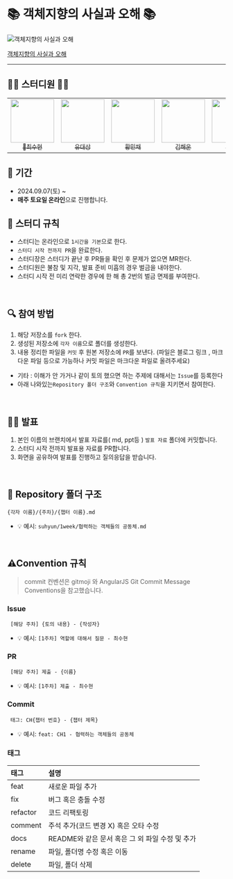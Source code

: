 # 📚 객체지향의 사실과 오해 📚

![객체지향의 사실과 오해](https://contents.kyobobook.co.kr/sih/fit-in/458x0/pdt/9788998139766.jpg)

[객체지향의 사실과 오해](https://product.kyobobook.co.kr/detail/S000001628109)

---

## 👨‍🏫 스터디원 👩‍🏫
<table>
  <tr>
    <td align="center">
      <a href="https://github.com/saysuhyun">
        <img src="https://avatars.githubusercontent.com/u/172836819?v=4" width="100px;" alt=""/>
        <br />
        <sub>🌟최수현</sub>
      </a>
    </td>
    <td align="center">
      <a href="https://github.com/eotkd4791">
        <img src="https://avatars.githubusercontent.com/u/46208349?v=4" width="100px;" alt=""/>
        <br />
        <sub>유대상</sub>
      </a>
    </td>
    <td align="center">
      <a href="https://github.com/Hminchae">
        <img src="https://avatars.githubusercontent.com/u/103357078?v=4" width="100px;" alt=""/>
        <br />
        <sub>황민채</sub>
      </a>
    </td>
    <td align="center">
      <a href="https://github.com/hyewoon">
        <img src="https://avatars.githubusercontent.com/u/113662682?v=4" width="100px;" alt=""/>
        <br />
        <sub>김해운</sub>
      </a>
    </td>
    <td align="center">
      <a href="https://github.com/Farmer-Kim">
        <img src="https://avatars.githubusercontent.com/u/85499788?v=4" width="100px;" alt=""/>
        <br />
        <sub>김대군</sub>
      </a>
    </td>
  </tr>
</table>

## 📆 기간
- 2024.09.07(토) ~ 
- **매주 토요일 온라인**으로 진행합니다.

## 📌 스터디 규칙
- 스터디는 온라인으로 `1시간을 기본`으로 한다. 
- `스터디 시작 전까지 PR`을 완료한다.
- 스터디장은 스터디가 끝난 후 PR들을 확인 후 문제가 없으면 MR한다.
- 스터디원은 불참 및 지각, 발표 준비 미흡의 경우 벌금을 내야한다. 
- 스터디 시작 전 미리 연락한 경우에 한 해 총 2번의 벌금 면제를 부여한다. 
<br/>

## 🔍 참여 방법
1. 해당 저장소를 `fork` 한다.
2. 생성된 저장소에 `각자 이름`으로 폴더를 생성한다.
3. 내용 정리한 파일을 `커밋` 후 원본 저장소에 `PR`를 보낸다. (파일은 블로그 링크 , 마크다운 파일 등으로 가능하나 커밋 파일은 마크다운 파일로 올려주세요)

- 기타 : 이해가 안 가거나 같이 토의 했으면 하는 주제에 대해서는 `Issue`를 등록한다
- 아래 나와있는`Repository 폴더 구조`와 `Convention 규칙`을 지키면서 참여한다.
<br/>

## 🙋🏻 발표
1. 본인 이름의 브랜치에서 발표 자료를( md, ppt등 ) `발표 자료` 폴더에 커밋합니다.
2. 스터디 시작 전까지 발표용 자료를 PR합니다.
3. 화면을 공유하여 발표를 진행하고 질의응답을 받습니다. 
<br/>

## 📁 Repository 폴더 구조
```
{각자 이름}/{주차}/{챕터 이름}.md
```

- 💡 예시: `suhyun/1week/협력하는 객체들의 공동체.md`

<br/>

##  ⚠Convention 규칙
> commit 컨벤션은 gitmoji 와 AngularJS Git Commit Message Conventions을 참고했습니다.

### **Issue**
```
 [해당 주차] {토의 내용} - {작성자}  
```  
- 💡 예시: `[1주차] 역할에 대해서 질문 - 최수현` 

### **PR** 
```
 [해당 주차] 제출 - {이름}  
```
- 💡 예시: `[1주차] 제출 - 최수현` 

### **Commit** 
```
 태그: CH{챕터 번호} - {챕터 제목}
``` 
- 💡 예시: `feat: CH1 - 협력하는 객체들의 공동체` 


### **태그**
| 태그       | 설명                    |
|:---------|:------------------------|
| feat     | 새로운 파일 추가            |
| fix      | 버그 혹은 충돌 수정             |
| refactor | 코드 리팩토링              |
| comment  | 주석 추가(코드 변경 X) 혹은 오타 수정 |
| docs     | README와 같은 문서 혹은 그 외 파일 수정 및 추가       |
| rename   | 파일, 폴더명 수정 혹은 이동        |
| delete   | 파일, 폴더 삭제        |


<br/>




